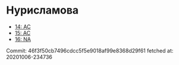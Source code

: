# Нурисламова
- [14: AC](14.md)
- [15: AC](15.md)
- [16: NA](16.md)

Commit: 46f3f50cb7496cdcc5f5e9018af99e8368d29f61
 fetched at: 20201006-234736
